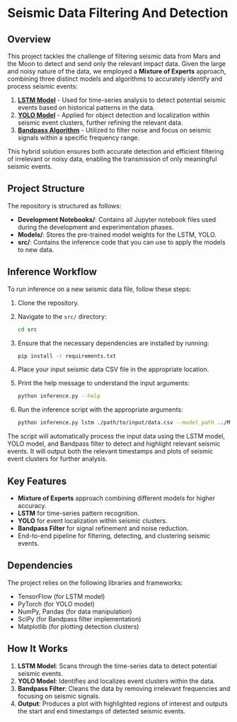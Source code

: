 # Seismic Data Filtering And Detection

## Overview

This project tackles the challenge of filtering seismic data from Mars and the Moon to detect and send only the relevant impact data. Given the large and noisy nature of the data, we employed a **Mixture of Experts** approach, combining three distinct models and algorithms to accurately identify and process seismic events:

1. **[LSTM Model](./Development%20Notebooks/LSTM_Model.ipynb)** - Used for time-series analysis to detect potential seismic events based on historical patterns in the data.
2. **[YOLO Model](./Development%20Notebooks/YOLOv8_Model.ipynb)** - Applied for object detection and localization within seismic event clusters, further refining the relevant data.
3. **[Bandpass Algorithm](./Development%20Notebooks/Bandpass_Algorithm.ipynb)** - Utilized to filter noise and focus on seismic signals within a specific frequency range.

This hybrid solution ensures both accurate detection and efficient filtering of irrelevant or noisy data, enabling the transmission of only meaningful seismic events.

## Project Structure

The repository is structured as follows:

- **Development Notebooks/**: Contains all Jupyter notebook files used during the development and experimentation phases.
- **Models/**: Stores the pre-trained model weights for the LSTM, YOLO.
- **src/**: Contains the inference code that you can use to apply the models to new data.

## Inference Workflow

To run inference on a new seismic data file, follow these steps:

1. Clone the repository.
2. Navigate to the `src/` directory:
   ```bash
   cd src
   ```
2. Ensure that the necessary dependencies are installed by running:
   ```bash
   pip install -r requirements.txt
   ```

3. Place your input seismic data CSV file in the appropriate location.
4. Print the help message to understand the input arguments:
   ```bash
   python inference.py --help
   ```
5. Run the inference script with the appropriate arguments:
   ```bash
   python inference.py lstm ./path/to/input/data.csv --model_path ../Models/LSTM_model.keras --scaler_path ../Models/LSTM_model_scaler.pkl 
   ```
   
The script will automatically process the input data using the LSTM model, YOLO model, and Bandpass filter to detect and highlight relevant seismic events. It will output both the relevant timestamps and plots of seismic event clusters for further analysis.

## Key Features

- **Mixture of Experts** approach combining different models for higher accuracy.
- **LSTM** for time-series pattern recognition.
- **YOLO** for event localization within seismic clusters.
- **Bandpass Filter** for signal refinement and noise reduction.
- End-to-end pipeline for filtering, detecting, and clustering seismic events.

## Dependencies

The project relies on the following libraries and frameworks:

- TensorFlow (for LSTM model)
- PyTorch (for YOLO model)
- NumPy, Pandas (for data manipulation)
- SciPy (for Bandpass filter implementation)
- Matplotlib (for plotting detection clusters)

## How It Works

1. **LSTM Model**: Scans through the time-series data to detect potential seismic events.
2. **YOLO Model**: Identifies and localizes event clusters within the data.
3. **Bandpass Filter**: Cleans the data by removing irrelevant frequencies and focusing on seismic signals.
5. **Output**: Produces a plot with highlighted regions of interest and outputs the start and end timestamps of detected seismic events.
